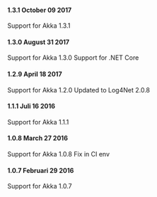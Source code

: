 #### 1.3.1 October 09 2017 ####
Support for Akka 1.3.1

#### 1.3.0 August 31 2017 ####
Support for Akka 1.3.0
Support for .NET Core

#### 1.2.9 April 18 2017 ####

Support for Akka 1.2.0
Updated to Log4Net 2.0.8

#### 1.1.1 Juli 16 2016 ####

Support for Akka 1.1.1

#### 1.0.8 March 27 2016 ####

Support for Akka 1.0.8
Fix in CI env

#### 1.0.7 Februari 29 2016 ####

Support for Akka 1.0.7
